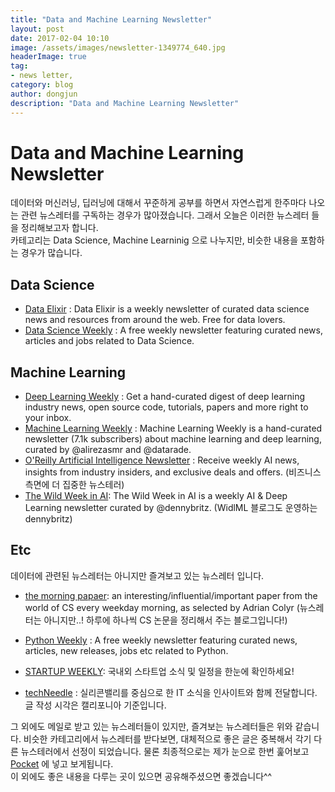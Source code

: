 ```yaml
---
title: "Data and Machine Learning Newsletter"
layout: post
date: 2017-02-04 10:10
image: /assets/images/newsletter-1349774_640.jpg
headerImage: true
tag:
- news letter,
category: blog
author: dongjun
description: "Data and Machine Learning Newsletter"
---
```


# Data and Machine Learning Newsletter

 데이터와 머신러닝, 딥러닝에 대해서 꾸준하게 공부를 하면서 자연스럽게 한주마다 나오는 관련 뉴스레터를 구독하는 경우가 많아졌습니다. 그래서 오늘은 이러한 뉴스레터 들을 정리해보고자 합니다.  
 카테고리는 Data Science, Machine Learninig 으로 나누지만, 비슷한 내용을 포함하는 경우가 많습니다.
 
 
## Data Science
 
 - [Data Elixir](https://dataelixir.com/) : Data Elixir is a weekly newsletter of curated data science news and resources from around the web.
Free for data lovers.
 - [Data Science Weekly](https://www.datascienceweekly.org/) : A free weekly newsletter featuring curated news, articles and jobs related to Data Science.

 
## Machine Learning

- [Deep Learning Weekly](http://www.deeplearningweekly.com/) : Get a hand-curated digest of deep learning industry news, open source code, tutorials, papers and more right to your inbox.
- [Machine Learning Weekly](http://mlweekly.com/) : Machine Learning Weekly is a hand-curated newsletter (7.1k subscribers) about machine learning and deep learning, curated by @alirezasmr and @datarade.
- [O'Reilly Artificial Intelligence Newsletter](http://www.oreilly.com/ai/newsletter.html) : Receive weekly AI news, insights from industry insiders, and exclusive deals and offers. (비즈니스 측면에 더 집중한 뉴스테러)
- [The Wild Week in AI](https://www.getrevue.co/profile/wildml?utm_campaign=Issue&utm_content=profilename&utm_medium=email&utm_source=The+Wild+Week+in+AI): The Wild Week in AI is a weekly AI & Deep Learning newsletter curated by @dennybritz. (WidlML 블로그도 운영하는 dennybritz)

 
## Etc

데이터에 관련된 뉴스레터는 아니지만 즐겨보고 있는 뉴스레터 입니다.

- [the morning papaer](https://blog.acolyer.org/): 
an interesting/influential/important paper from the world of CS every weekday morning, as selected by Adrian Colyr (뉴스레터는 아니지만..! 하루에 하나씩 CS 논문을 정리해서 주는 블로그입니다!)

- [Python Weekly](http://www.pythonweekly.com/) : A free weekly newsletter featuring curated news, articles, new releases, jobs etc related to Python.

- [STARTUP WEEKLY](http://www.glance.media/): 국내외 스타트업 소식 및 일정을 한눈에 확인하세요! 
- [techNeedle](http://techneedle.com/) : 실리콘밸리를 중심으로 한 IT 소식을 인사이트와 함께 전달합니다. 글 작성 시각은 캘리포니아 기준입니다.

 그 외에도 메일로 받고 있는 뉴스레터들이 있지만, 즐겨보는 뉴스레터들은 위와 같습니다. 비슷한 카테고리에서 뉴스레터를 받다보면, 대체적으로 좋은 글은 중복해서 각기 다른 뉴스테러에서 선정이 되었습니다. 물론 최종적으로는 제가 눈으로 한번 훑어보고 [Pocket](https://getpocket.com/) 에 넣고 보게됩니다.  
 이 외에도 좋은 내용을 다루는 곳이 있으면 공유해주셨으면 좋겠습니다^^
